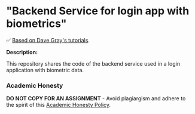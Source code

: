 # "Backend Service for login app with biometrics"

✅ [Based on Dave Gray's tutorials](https://www.youtube.com/DaveGrayTeachesCode).

**Description:**

This repository shares the code of the backend service used in a login application with biometric data.

### Academic Honesty

**DO NOT COPY FOR AN ASSIGNMENT** - Avoid plagiargism and adhere to the spirit of this [Academic Honesty Policy](https://www.freecodecamp.org/news/academic-honesty-policy/).
